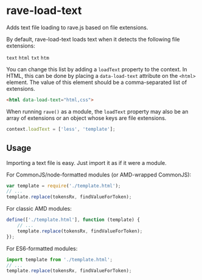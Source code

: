 # rave-load-text

Adds text file loading to rave.js based on file extensions.

By default, rave-load-text loads text when it detects the following file
extensions:

`text` `html` `txt` `htm`

You can change this list by adding a `loadText` property to the context.
In HTML, this can be done by placing a `data-load-text` attribute on the
`<html>` element.  The value of this element should be a comma-separated
list of extensions.

```html
<html data-load-text="html,css">
```

When running `rave()` as a module, the `loadText` property may also be
an array of extensions or an object whose keys are file extensions.

```js
context.loadText = ['less', 'template'];
```

## Usage

Importing a text file is easy.  Just import it as if it were a module.

For CommonJS/node-formatted modules (or AMD-wrapped CommonJS):

```js
var template = require('./template.html');
// ...
template.replace(tokensRx, findValueForToken);
```

For classic AMD modules:

```js
define(['./template.html'], function (template) {
	// ...
	template.replace(tokensRx, findValueForToken);
});
```


For ES6-formatted modules:

```js
import template from './template.html';
// ...
template.replace(tokensRx, findValueForToken);
```
